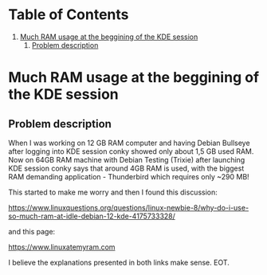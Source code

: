 
# Table of Contents

1.  [Much RAM usage at the beggining of the KDE session](#org32234d3)
    1.  [Problem description](#orgbd01534)



<a id="org32234d3"></a>

# Much RAM usage at the beggining of the KDE session


<a id="orgbd01534"></a>

## Problem description

When I was working on 12 GB RAM computer and having Debian Bullseye
after logging into KDE session conky showed only about 1,5 GB
used RAM.
Now on 64GB RAM machine with Debian Testing (Trixie) after launching
KDE session conky says that around 4GB RAM is used, with the biggest
RAM demanding application - Thunderbird which requires only ~290 MB!

This started to make me worry and then I found this discussion:

<https://www.linuxquestions.org/questions/linux-newbie-8/why-do-i-use-so-much-ram-at-idle-debian-12-kde-4175733328/>

and this page:

<https://www.linuxatemyram.com>

I believe the explanations presented in both links make sense.
EOT.

